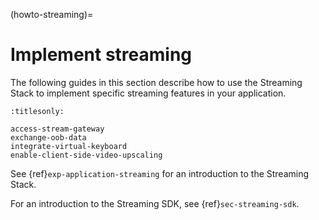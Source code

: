 (howto-streaming)=
# Implement streaming

The following guides in this section describe how to use the Streaming Stack to implement specific streaming features in your application.

```{toctree}
:titlesonly:

access-stream-gateway
exchange-oob-data
integrate-virtual-keyboard
enable-client-side-video-upscaling
```

See {ref}`exp-application-streaming` for an introduction to the Streaming Stack.

For an introduction to the Streaming SDK, see {ref}`sec-streaming-sdk`.
